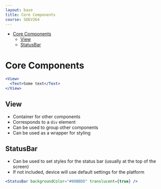 ```yaml
---
layout: base
title: Core Components
course: SDEV264
---
```


- [Core Components](#core-components)
  - [View](#view)
  - [StatusBar](#statusbar)

# Core Components

```jsx
<View>
  <Text>Some text</Text>
</View>
```

## View

- Container for other components
- Corresponds to a `div` element
- Can be used to group other components
- Can be used as a wrapper for styling

## StatusBar

- Can be used to set styles for the status bar (usually at the top of the screen)
- If not included, device will use default settings for the platform

```jsx
<StatusBar backgroundColor="#00BBDD" translucent={true} />
```
